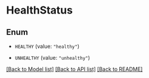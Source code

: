 # HealthStatus

## Enum


* `HEALTHY` (value: `"healthy"`)

* `UNHEALTHY` (value: `"unhealthy"`)


[[Back to Model list]](../README.md#documentation-for-models) [[Back to API list]](../README.md#documentation-for-api-endpoints) [[Back to README]](../README.md)


